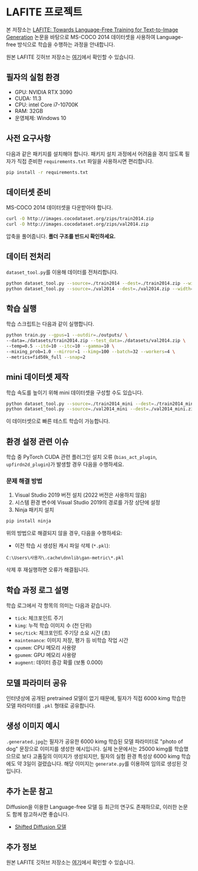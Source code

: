 # LAFITE 프로젝트

본 저장소는 [LAFITE: Towards Language-Free Training for Text-to-Image Generation](https://arxiv.org/abs/2111.13792) 논문을 바탕으로 MS-COCO 2014 데이터셋을 사용하여 Language-free 방식으로 학습을 수행하는 과정을 안내합니다.

원본 LAFITE 깃허브 저장소는 [여기](https://github.com/drboog/Lafite/tree/main?tab=readme-ov-file)에서 확인할 수 있습니다.

## 필자의 실험 환경

* GPU: NVIDIA RTX 3090
* CUDA: 11.3
* CPU: intel Core i7-10700K
* RAM: 32GB
* 운영체제: Windows 10

## 사전 요구사항

다음과 같은 패키지를 설치해야 합니다. 패키지 설치 과정에서 어려움을 겪지 않도록 필자가 직접 준비한 `requirements.txt` 파일을 사용하시면 편리합니다.

```bash
pip install -r requirements.txt
```

## 데이터셋 준비

MS-COCO 2014 데이터셋을 다운받아야 합니다.

```bash
curl -O http://images.cocodataset.org/zips/train2014.zip
curl -O http://images.cocodataset.org/zips/val2014.zip
```

압축을 풀어줍니다. **폴더 구조를 반드시 확인하세요.**

## 데이터 전처리

`dataset_tool.py`를 이용해 데이터를 전처리합니다.

```bash
python dataset_tool.py --source=./train2014 --dest=./train2014.zip --width=256 --height=256
python dataset_tool.py --source=./val2014 --dest=./val2014.zip --width=256 --height=256
```

## 학습 실행

학습 스크립트는 다음과 같이 실행합니다.

```bash
python train.py --gpus=1 --outdir=./outputs/ \
--data=./datasets/train2014.zip --test_data=./datasets/val2014.zip \
--temp=0.5 --itd=10 --itc=10 --gamma=10 \
--mixing_prob=1.0 --mirror=1 --kimg=100 --batch=32 --workers=4 \
--metrics=fid50k_full --snap=2
```

## mini 데이터셋 제작

학습 속도를 높이기 위해 mini 데이터셋을 구성할 수도 있습니다.

```bash
python dataset_tool.py --source=./train2014_mini --dest=./train2014_mini.zip
python dataset_tool.py --source=./val2014_mini --dest=./val2014_mini.zip
```

이 데이터셋으로 빠른 테스트 학습이 가능합니다.

## 환경 설정 관련 이슈

학습 중 PyTorch CUDA 관련 플러그인 설치 오류 (`bias_act_plugin`, `upfirdn2d_plugin`)가 발생할 경우 다음을 수행하세요.

### 문제 해결 방법

1. Visual Studio 2019 버전 설치 (2022 버전은 사용하지 않음)
2. 시스템 환경 변수에 Visual Studio 2019의 경로를 가장 상단에 설정
3. Ninja 패키지 설치

```bash
pip install ninja
```

위의 방법으로 해결되지 않을 경우, 다음을 수행하세요:

* 이전 학습 시 생성된 캐시 파일 삭제 (`*.pkl`):

```
C:\Users\사용자\.cache\dnnlib\gan-metric\*.pkl
```

삭제 후 재실행하면 오류가 해결됩니다.

## 학습 과정 로그 설명

학습 로그에서 각 항목의 의미는 다음과 같습니다.

* `tick`: 체크포인트 주기
* `kimg`: 누적 학습 이미지 수 (천 단위)
* `sec/tick`: 체크포인트 주기당 소요 시간 (초)
* `maintenance`: 이미지 저장, 평가 등 비학습 작업 시간
* `cpumem`: CPU 메모리 사용량
* `gpumem`: GPU 메모리 사용량
* `augment`: 데이터 증강 확률 (보통 0.000)

## 모델 파라미터 공유

인터넷상에 공개된 pretrained 모델이 없기 때문에, 필자가 직접 6000 kimg 학습한 모델 파라미터를 `.pkl` 형태로 공유합니다.

## 생성 이미지 예시

`.generated.jpg`는 필자가 공유한 6000 kimg 학습된 모델 파라미터로 "photo of dog" 문장으로 이미지를 생성한 예시입니다. 실제 논문에서는 25000 kimg를 학습했으므로 보다 고품질의 이미지가 생성되지만, 필자의 실험 환경 특성상 6000 kimg 학습에도 약 3일이 걸렸습니다. 해당 이미지는 `generate.py`를 이용하여 임의로 생성된 것입니다.

## 추가 논문 참고

Diffusion을 이용한 Language-free 모델 등 최근의 연구도 존재하므로, 이러한 논문도 함께 참고하시면 좋습니다.

* [Shifted Diffusion 모델](https://github.com/drboog/Shifted_Diffusion)

## 추가 정보

원본 LAFITE 깃허브 저장소는 [여기](https://github.com/drboog/Lafite/tree/main?tab=readme-ov-file)에서 확인할 수 있습니다.
